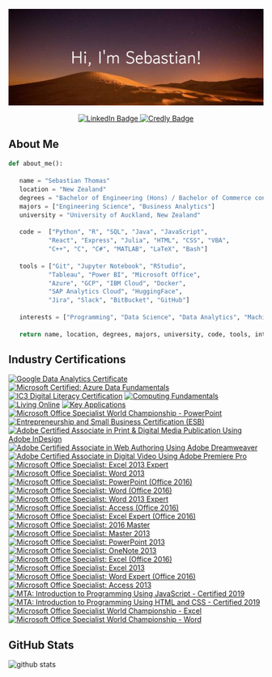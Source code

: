 <!--
**derogative404/derogative404** is a ✨ _special_ ✨ repository because its `README.md` (this file) appears on your GitHub profile.

Here are some ideas to get you started:

- 🔭 I’m currently working on ...
- 🌱 I’m currently learning ...
- 👯 I’m looking to collaborate on ...
- 🤔 I’m looking for help with ...
- 💬 Ask me about ...
- 📫 How to reach me: ...
- 😄 Pronouns: ...
- ⚡ Fun fact: ...
-->

![Banner](images/Hi,_I'm_Sebastian!.png)
<div id="badges", align = "center">
  <a href="https://www.linkedin.com/in/sebastian-t-60286a1bb/">
    <img src="https://img.shields.io/badge/LinkedIn-blue?style=for-the-badge&logo=linkedin&logoColor=white" alt="LinkedIn Badge"/>
  </a>
  <a href="https://www.credly.com/users/sebastian-thomas.e85ad2c5/badges">
    <img src="https://img.shields.io/badge/Credly-orange?style=for-the-badge&logo=credly&logoColor=white" alt="Credly Badge"/>
  </a>
</div>

## About Me
 ```python
 def about_me():
    
    name = "Sebastian Thomas"
    location = "New Zealand"
    degrees = "Bachelor of Engineering (Hons) / Bachelor of Commerce conjoint"
    majors = ["Engineering Science", "Business Analytics"]
    university = "University of Auckland, New Zealand"
    
    code =  ["Python", "R", "SQL", "Java", "JavaScript",
            "React", "Express", "Julia", "HTML", "CSS", "VBA", 
            "C++", "C", "C#", "MATLAB", "LaTeX", "Bash"]
    
    tools = ["Git", "Jupyter Notebook", "RStudio", 
            "Tableau", "Power BI", "Microsoft Office", 
            "Azure", "GCP", "IBM Cloud", "Docker",
            "SAP Analytics Cloud", "HuggingFace",
            "Jira", "Slack", "BitBucket", "GitHub"]
    
    interests = ["Programming", "Data Science", "Data Analytics", "Machine Learning", "Software Engineering"]
    
    return name, location, degrees, majors, university, code, tools, interests
 ```

 ## Industry Certifications
 <!--START_SECTION:badges-->

[![Google Data Analytics Certificate](https://images.credly.com/size/110x110/images/d41de2b7-cbc2-47ec-bcf1-ebecbe83872f/GCC_badge_DA_1000x1000.png)](http://www.credly.com/badges/7e770bce-3234-46bd-a9cf-87adfffb610c "Google Data Analytics Certificate")
[![Microsoft Certified: Azure Data Fundamentals](https://images.credly.com/size/110x110/images/70eb1e3f-d4de-4377-a062-b20fb29594ea/azure-data-fundamentals-600x600.png)](http://www.credly.com/badges/53e2919d-c5e2-4d39-9907-3d2dfe1d850c "Microsoft Certified: Azure Data Fundamentals")
[![IC3 Digital Literacy Certification](https://images.credly.com/size/110x110/images/ea6af0e3-ab84-4ba4-a48c-2d4cad3f64c6/IC3_GS5_Digital_Literacy-01.png)](http://www.credly.com/badges/66511aaa-b41f-4ece-90d3-93730fa3e173 "IC3 Digital Literacy Certification")
[![Computing Fundamentals](https://images.credly.com/size/110x110/images/d650d212-9ae4-4c2e-a071-1d97d05c87ac/IC3_GS5_Computing_Fundamentals-01.png)](http://www.credly.com/badges/02f2c9b2-f7bd-47d5-baf4-bebb36119511 "Computing Fundamentals")
[![Living Online](https://images.credly.com/size/110x110/images/dfb16424-8190-4a47-9ca2-665b6305b2b4/IC3_GS5_Living_Online-01.png)](http://www.credly.com/badges/aa5705c2-7d0e-4ccf-a1a4-e3c1f6568366 "Living Online")
[![Key Applications](https://images.credly.com/size/110x110/images/91051146-8d4e-4a51-b593-16a5e12b9a12/IC3_GS5_Key_Applications-01.png)](http://www.credly.com/badges/ef911db3-3f7c-42b4-b807-5aef3d33bff9 "Key Applications")
[![Microsoft Office Specialist World Championship - PowerPoint](https://images.credly.com/size/110x110/images/c4a99398-7278-4732-8d9a-dda934164fbf/2017_MOS_WC_Badge_PPT.png)](http://www.credly.com/badges/f7aca9ca-7068-4c07-a83f-ac0701cff134 "Microsoft Office Specialist World Championship - PowerPoint")
[![Entrepreneurship and Small Business Certification (ESB)](https://images.credly.com/size/110x110/images/e20c84b9-3010-4108-b1d2-ca7004582f57/ESB_Badges__281_29.png)](http://www.credly.com/badges/00a8fc2d-8369-4374-8e93-cd0a407d70f7 "Entrepreneurship and Small Business Certification (ESB)")
[![Adobe Certified Associate in Print & Digital Media Publication Using Adobe InDesign](https://images.credly.com/size/110x110/images/9d395076-ceeb-444e-8d3c-9ba1563c1c78/c1cf094e55551d7f1bb89f06899c1dd3e6496475.png)](http://www.credly.com/badges/4ef6e39f-2ec2-4949-946f-9a78a150b9d5 "Adobe Certified Associate in Print & Digital Media Publication Using Adobe InDesign")
[![Adobe Certified Associate in Web Authoring Using Adobe Dreamweaver](https://images.credly.com/size/110x110/images/57c55303-bdc0-42ba-8bd6-dc8225b3b1e3/762530ad5a0b13c71e0a2857f4ec877eff8e10e4.png)](http://www.credly.com/badges/1e71bb3e-d018-44d3-a4ed-5d09f8535aec "Adobe Certified Associate in Web Authoring Using Adobe Dreamweaver")
[![Adobe Certified Associate in Digital Video Using Adobe Premiere Pro](https://images.credly.com/size/110x110/images/3de53218-4238-4f7f-abeb-172df1d857cf/Premier_Badge.png)](http://www.credly.com/badges/2ed83581-9589-4ce1-ae57-1139c6491e7e "Adobe Certified Associate in Digital Video Using Adobe Premiere Pro")
[![Microsoft Office Specialist: Excel 2013 Expert](https://images.credly.com/size/110x110/images/73f09dc0-9a25-411f-99aa-c12cc898928f/MOS_Excel_Expert6.png)](http://www.credly.com/badges/257283e5-2e4f-4921-8063-ff8bd4f1b211 "Microsoft Office Specialist: Excel 2013 Expert")
[![Microsoft Office Specialist: Word 2013](https://images.credly.com/size/110x110/images/16bc9e00-43a7-421c-a775-a990fbc590ac/MOS_Word.png)](http://www.credly.com/badges/1928002e-142b-46d7-b27e-613464b27f1d "Microsoft Office Specialist: Word 2013")
[![Microsoft Office Specialist: PowerPoint (Office 2016)](https://images.credly.com/size/110x110/images/96c033ea-d798-45d7-9c2c-80834335706d/MOS_PowerPoint.png)](http://www.credly.com/badges/baa9b62a-0337-4989-ae0e-486932930d82 "Microsoft Office Specialist: PowerPoint (Office 2016)")
[![Microsoft Office Specialist: Word (Office 2016)](https://images.credly.com/size/110x110/images/fd092703-61db-4e9f-9c7c-2211d44ca87d/MOS_Word.png)](http://www.credly.com/badges/e80bfefd-b970-4cb5-a4b0-82719d7dcd56 "Microsoft Office Specialist: Word (Office 2016)")
[![Microsoft Office Specialist: Word 2013 Expert](https://images.credly.com/size/110x110/images/aee1da62-0a16-44fd-b33d-889921438269/MOS_Word_Expert1.png)](http://www.credly.com/badges/104409a2-aecc-4ad1-929f-be519b5e0dc8 "Microsoft Office Specialist: Word 2013 Expert")
[![Microsoft Office Specialist: Access (Office 2016)](https://images.credly.com/size/110x110/images/cbcee0cb-3281-4c8d-b402-7dc8bcf81426/MOS_Access.png)](http://www.credly.com/badges/cb266601-e7ce-4db7-bbfb-8d3862020709 "Microsoft Office Specialist: Access (Office 2016)")
[![Microsoft Office Specialist: Excel Expert (Office 2016)](https://images.credly.com/size/110x110/images/cd9454ae-8105-4bf0-a53c-902740176b32/MOS_Excel_Expert6.png)](http://www.credly.com/badges/a6fce464-97e8-4280-8d8c-219bb11a4cc7 "Microsoft Office Specialist: Excel Expert (Office 2016)")
[![Microsoft Office Specialist: 2016 Master](https://images.credly.com/size/110x110/images/265436ac-abfb-4199-b536-0fafe5f91e78/MOS_Master.png)](http://www.credly.com/badges/2053efba-5ca4-42e1-9fb8-b19dc20aab92 "Microsoft Office Specialist: 2016 Master")
[![Microsoft Office Specialist: Master 2013](https://images.credly.com/size/110x110/images/e008e328-6159-4b0a-9b76-f43df283738b/MOS_Master.png)](http://www.credly.com/badges/b10e6778-692f-4d6d-930d-81f9988e4b8a "Microsoft Office Specialist: Master 2013")
[![Microsoft Office Specialist: PowerPoint 2013](https://images.credly.com/size/110x110/images/b4fbd3ac-b964-4eaf-ac28-a286964ec49e/MOS_PowerPoint.png)](http://www.credly.com/badges/c6f49ee2-ea25-456b-bfc0-275a692ed2c3 "Microsoft Office Specialist: PowerPoint 2013")
[![Microsoft Office Specialist: OneNote 2013](https://images.credly.com/size/110x110/images/1b6f4129-6fed-4e49-b72c-6ea9ed670aff/MOS_OneNote.png)](http://www.credly.com/badges/09571b40-b86f-47fd-992e-1aa84c004c64 "Microsoft Office Specialist: OneNote 2013")
[![Microsoft Office Specialist: Excel (Office 2016)](https://images.credly.com/size/110x110/images/d0790dc7-5127-4262-a492-1b60030b0114/MOS_Excel.png)](http://www.credly.com/badges/5e9e3f80-25ec-44f6-9ad2-342015a4f2b9 "Microsoft Office Specialist: Excel (Office 2016)")
[![Microsoft Office Specialist: Excel 2013](https://images.credly.com/size/110x110/images/bb69f2bd-12e0-45d7-a5e7-2597dd126f4c/MOS_Excel.png)](http://www.credly.com/badges/baf58924-3a42-40c2-8674-6dbd7976b9a6 "Microsoft Office Specialist: Excel 2013")
[![Microsoft Office Specialist: Word Expert (Office 2016)](https://images.credly.com/size/110x110/images/238bc0c8-e93e-4f61-aba2-255ca4e0f220/MOS_Word_Expert1.png)](http://www.credly.com/badges/c4f6110d-e69d-4270-91e4-92cfe6618f26 "Microsoft Office Specialist: Word Expert (Office 2016)")
[![Microsoft Office Specialist: Access 2013](https://images.credly.com/size/110x110/images/cc351ed4-040e-4740-a225-53efb65dcf77/MOS_Access.png)](http://www.credly.com/badges/f5dd4dcf-ba7d-4363-8905-8c68b1aa179c "Microsoft Office Specialist: Access 2013")
[![MTA: Introduction to Programming Using JavaScript - Certified 2019](https://images.credly.com/size/110x110/images/bd6ef7f1-c3cf-4a64-b090-700812ecce14/MTA-Introduction-to-Programming-using-JavaScript-2019.png)](http://www.credly.com/badges/f8febfbc-c59f-4702-954a-dfb54b9d826c "MTA: Introduction to Programming Using JavaScript - Certified 2019")
[![MTA: Introduction to Programming Using HTML and CSS - Certified 2019](https://images.credly.com/size/110x110/images/9bc1696c-a565-4faf-8e06-3e24d62a00c5/MTA-Introduction-to-Programming-using-HTML-and-CSS-2019.png)](http://www.credly.com/badges/325b29af-fb71-454b-9e0d-41eb728cf43c "MTA: Introduction to Programming Using HTML and CSS - Certified 2019")
[![Microsoft Office Specialist World Championship - Excel](https://images.credly.com/size/110x110/images/d1abb292-8314-49ee-a48e-30987a970a13/MOSWC_2019_Badges_Excel_Participant.png)](http://www.credly.com/badges/a1b2b93c-0224-47b2-a982-4df552b60029 "Microsoft Office Specialist World Championship - Excel")
[![Microsoft Office Specialist World Championship - Word](https://images.credly.com/size/110x110/images/2606480b-cd66-43bd-9cdd-d84720e18130/MOSWC_2018_Badges_Participant-WORD.png)](http://www.credly.com/badges/8269b1a0-c604-4f33-bb77-82b2550915a9 "Microsoft Office Specialist World Championship - Word")
<!--END_SECTION:badges-->

## GitHub Stats

![github stats](https://github-readme-stats.vercel.app/api?username=derogative404&count_private=true&show_icons=true&theme=dark)
